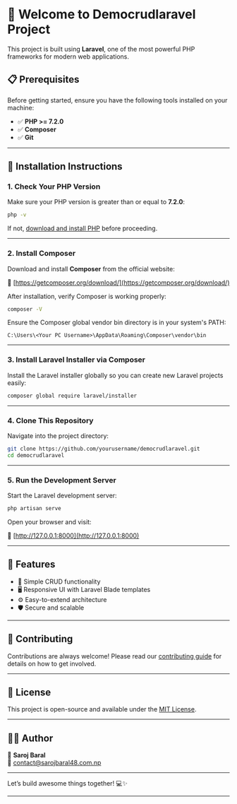 # 🚀 Welcome to Democrudlaravel Project

This project is built using **Laravel**, one of the most powerful PHP frameworks for modern web applications.

## 📋 Prerequisites

Before getting started, ensure you have the following tools installed on your machine:

-   ✅ **PHP >= 7.2.0**
-   ✅ **Composer**
-   ✅ **Git**

---

## 🔧 Installation Instructions

### 1. Check Your PHP Version

Make sure your PHP version is greater than or equal to **7.2.0**:

```bash
php -v
```

If not, [download and install PHP](https://www.php.net/downloads) before proceeding.

---

### 2. Install Composer

Download and install **Composer** from the official website:

🔗 [https://getcomposer.org/download/](https://getcomposer.org/download/)

After installation, verify Composer is working properly:

```bash
composer -V
```

Ensure the Composer global vendor bin directory is in your system's PATH:

```
C:\Users\<Your PC Username>\AppData\Roaming\Composer\vendor\bin
```

---

### 3. Install Laravel Installer via Composer

Install the Laravel installer globally so you can create new Laravel projects easily:

```bash
composer global require laravel/installer
```

---

### 4. Clone This Repository

Navigate into the project directory:

```bash
git clone https://github.com/yourusername/democrudlaravel.git
cd democrudlaravel
```

---

### 5. Run the Development Server

Start the Laravel development server:

```bash
php artisan serve
```

Open your browser and visit:

🔗 [http://127.0.0.1:8000](http://127.0.0.1:8000)

---

## 🌟 Features

-   🎯 Simple CRUD functionality
-   🖥 Responsive UI with Laravel Blade templates
-   ⚙️ Easy-to-extend architecture
-   🛡 Secure and scalable

---

## 🤝 Contributing

Contributions are always welcome! Please read our [contributing guide](CONTRIBUTING.md) for details on how to get involved.

---

## 📄 License

This project is open-source and available under the [MIT License](LICENSE).

---

## 👨‍💻 Author

👤 **Saroj Baral**  
📧 [contact@sarojbaral48.com.np](mailto:contact@sarojbaral48.com.np)

---

Let’s build awesome things together! 💻✨

---
